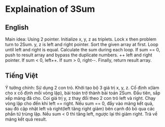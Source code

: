 # Explaination of 3Sum
## English
Main idea: Using 2 pointer.
Initialize x, y, z as triplets. Lock x then problem turn to 2Sum. y, z is left and right pointer. Sort the given array at first. Loop until left and right is equal. Calculate the sum during each loop.
If sum == 0, push to result array and bypass the duplicate numbers. ++ left and right pointer. If sum < 0, left++. If sum > 0, right--.
Finally, return result array.

## Tiếng Việt
Ý tưởng chính: Sử dụng 2 con trỏ.
Khởi tạo bộ 3 giá trị x, y, z. Cố định x(làm cho x cố định mỗi vòng lặp), bài toán trở thành bài toán 2Sum. Đầu tiên, sắp xếp mảng đã cho. Coi giá trị y, z thay đổi theo 2 con trỏ left và right. Chạy vòng lặp cho đến khi left == right.
Nếu sum == 0, đẩy vào mảng kết quả, sau đó cập nhật left và right(left tăng right giảm) bên cạnh đó bỏ qua các phần tử trùng lặp. Nếu sum < 0 thì tăng left, ngược lại thì giảm right.
Trả về mảng kết quả result.